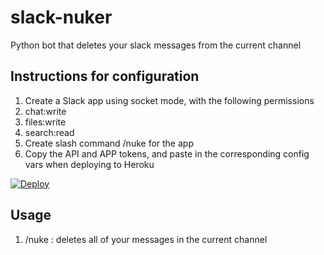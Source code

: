 # slack-nuker
Python bot that deletes your slack messages from the current channel

## Instructions for configuration
1. Create a Slack app using socket mode, with the following permissions
  1. chat:write
  2. files:write
  3. search:read
2. Create slash command /nuke for the app
3. Copy the API and APP tokens, and paste in the corresponding config vars when deploying to Heroku

[![Deploy](https://www.herokucdn.com/deploy/button.svg)](https://heroku.com/deploy)

## Usage
1. /nuke : deletes all of your messages in the current channel
